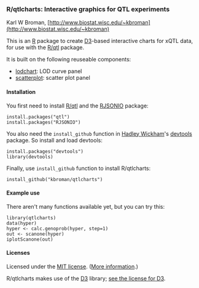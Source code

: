 ### R/qtlcharts: Interactive graphics for QTL experiments

Karl W Broman,
[http://www.biostat.wisc.edu/~kbroman](http://www.biostat.wisc.edu/~kbroman)

This is an [R](http://www.r-project.org) package to create
[D3](http://d3js.org)-based interactive charts for xQTL data, for use
with the [R/qtl](http://www.rqtl.org) package.

It is built on the following reuseable components:
- [lodchart](inst/panels/lodchart): LOD curve panel
- [scatterplot](inst/panels/scatterplot): scatter plot panel


#### Installation

You first need to install [R/qtl](http://www.rqtl.org) and the
[RJSONIO](http://cran.r-project.org/web/packages/RJSONIO/index.html)
package:

    install.packages("qtl")
    install.packages("RJSONIO")

You also need the `install_github` function in
[Hadley Wickham](http://had.co.nz/)'s [devtools]() package. So install
and load devtools:

    install.packages("devtools")
    library(devtools)

Finally, use `install_github` function to install R/qtlcharts:

    install_github("kbroman/qtlcharts")


#### Example use

There aren't many functions available yet, but you can try this:

    library(qtlcharts)
    data(hyper)
    hyper <- calc.genoprob(hyper, step=1)
    out <- scanone(hyper)
    iplotScanone(out)


#### Licenses

Licensed under the [MIT license](LICENSE). ([More information](http://en.wikipedia.org/wiki/MIT_License).)

R/qtlcharts makes use of the [D3](http://d3js.org) library;
[see the license for D3](inst/d3/LICENSE).
